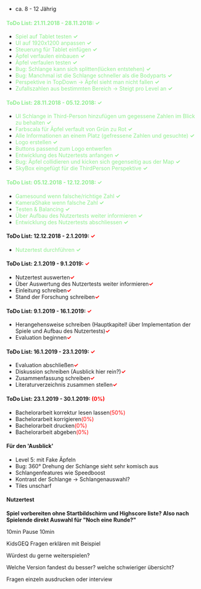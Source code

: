 * ca. 8 - 12 Jährig

#### <font color="lightgreen">ToDo List: 21.11.2018 - 28.11.2018: **✓**</font>
* <font color="lightgreen">Spiel auf Tablet testen **✓**</font>
* <font color="lightgreen">UI auf 1920x1200 anpassen **✓**</font>
* <font color="lightgreen">Steuerung für Tablet einfügen **✓**</font>
* <font color="lightgreen">Äpfel verfaulen einbauen **✓**</font>
* <font color="lightgreen">Äpfel verfaulen testen **✓**</font>
* <font color="lightgreen"> Bug: Schlange kann sich splitten(lücken entstehen) **✓**</font>
* <font color="lightgreen">Bug: Manchmal ist die Schlange schneller als die Bodyparts **✓**</font>
* <font color="lightgreen">Perspektive in TopDown -> Äpfel sieht man nicht fallen **✓**</font>
* <font color="lightgreen">Zufallszahlen aus bestimmten Bereich -> Steigt pro Level an **✓**</font>

#### <font color="lightgreen">ToDo List: 28.11.2018 - 05.12.2018:  **✓**</font>
* <font color="lightgreen">UI Schlange in Third-Person hinzufügen um gegessene Zahlen im Blick zu behalten **✓**</font>
* <font color="lightgreen">Farbscala für Äpfel verfault von Grün zu Rot **✓**</font>
* <font color="lightgreen">Alle Informationen an einem Platz (gefressene Zahlen und gesuchte) **✓**</font>
* <font color="lightgreen">Logo erstellen **✓**</font>
* <font color="lightgreen">Buttons passend zum Logo entwerfen </font>
* <font color="lightgreen">Entwicklung des Nutzertests anfangen **✓**</font>
* <font color="lightgreen">Bug: Äpfel collidieren und kicken sich gegenseitig aus der Map **✓**</font>
* <font color="lightgreen">SkyBox eingefügt für die ThirdPerson Perspektive **✓**</font>

#### <font color="lightgreen">ToDo List: 05.12.2018 - 12.12.2018: **✓**</font>
* <font color="lightgreen">Gamesound wenn falsche/richtige Zahl **✓**</font>
* <font color="lightgreen">KameraShake wenn falsche Zahl **✓**</font>
* <font color="lightgreen">Testen & Balancing **✓**</font>
* <font color="lightgreen">Über Aufbau des Nutzertests weiter informieren **✓**</font>
* <font color="lightgreen">Entwicklung des Nutzertests abschliessen **✓**</font>


#### ToDo List: 12.12.2018 - 2.1.2019: <font color="red">**✓**</font>
* <font color="lightgreen">Nutzertest durchführen **✓**</font>

#### ToDo List: 2.1.2019 - 9.1.2019: <font color="red">**✓**</font>
* Nutzertest auswerten<font color="red">**✓**</font>
* Über Auswertung des Nutzertests weiter informieren<font color="red">**✓**</font>
* Einleitung schreiben<font color="red">**✓**</font>
* Stand der Forschung schreiben<font color="red">**✓**</font>

#### ToDo List: 9.1.2019 - 16.1.2019: <font color="red">**✓**</font>
* Herangehensweise schreiben (Hauptkapitel! über Implementation der Spiele und Aufbau des Nutzertests)<font color="red">**✓**</font>
* Evaluation beginnen<font color="red">**✓**</font>

#### ToDo List: 16.1.2019 - 23.1.2019: <font color="red">**✓**</font>
* Evaluation abschließen<font color="red">**✓**</font>
* Diskussion schreiben (Ausblick hier rein?)<font color="red">**✓**</font>
* Zusammenfassung schreiben<font color="red">**✓**</font>
* Literaturverzeichnis zusammen stellen<font color="red">**✓**</font>

#### ToDo List: 23.1.2019 - 30.1.2019: <font color="red">(0%)</font>
* Bachelorarbeit korrektur lesen lassen<font color="red">(50%)</font>
* Bachelorarbeit korrigieren<font color="red">(0%)</font>
* Bachelorarbeit drucken<font color="red">(0%)</font>
* Bachelorarbeit abgeben<font color="red">(0%)</font>


#### Für den 'Ausblick'
* Level 5: mit Fake Äpfeln
* Bug: 360° Drehung der Schlange sieht sehr komisch aus
* Schlangenfeatures wie Speedboost
* Kontrast der Schlange -> Schlangenauswahl?
* Tiles unscharf

#### Nutzertest
**Spiel vorbereiten ohne Startbildschirm und Highscore liste? Also nach Spielende direkt Auswahl für "Noch eine Runde?"**

10min
Pause
10min

KidsGEQ
Fragen erklären mit Beispiel

Würdest du gerne weiterspielen?


Welche Version fandest du besser?
welche schwieriger
übersicht?

Fragen einzeln ausdrucken oder interview
